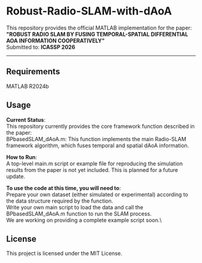 # Robust-Radio-SLAM-with-dAoA

This repository provides the official MATLAB implementation for the paper: \
**"ROBUST RADIO SLAM BY FUSING TEMPORAL-SPATIAL DIFFERENTIAL AOA INFORMATION COOPERATIVELY"** \
Submitted to: **ICASSP 2026**


---

## Requirements
MATLAB R2024b

## Usage

**Current Status**:\
This repository currently provides the core framework function described in the paper:\
BPbasedSLAM_dAoA.m: This function implements the main Radio-SLAM framework algorithm, which fuses temporal and spatial dAoA information.

**How to Run**:\
A top-level main.m script or example file for reproducing the simulation results from the paper is not yet included. This is planned for a future update.

**To use the code at this time, you will need to**:\
Prepare your own dataset (either simulated or experimental) according to the data structure required by the function.\
Write your own main script to load the data and call the BPbasedSLAM_dAoA.m function to run the SLAM process.\
We are working on providing a complete example script soon.\

## License
This project is licensed under the MIT License.

